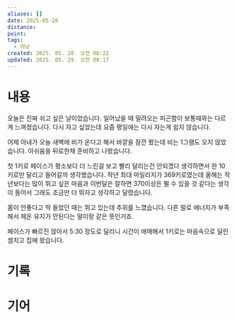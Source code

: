 ```yaml
---
aliases: []
date: 2025-05-28
distance:
point:
tags:
  - 러닝
created: 2025. 05. 28. 오전 08:22
updated: 2025. 05. 29. 오전 08:17
---
```


# 내용

오늘은 진짜 쉬고 싶은 날이었습니다. 일어났을 때 밀려오는 피곤함이 보통때와는 다르게 느껴졌습니다. 다시 자고 싶었는데 요즘 평일에는 다시 자는게 쉽지 않습니다.

어제 아내가 오늘 새벽에 비가 온다고 해서 바깥을 잠깐 봤는데 비는 1그램도 오지 않았습니다. 아쉬움을 뒤로한채 준비하고 나왔습니다.

첫 1키로 페이스가 평소보다 더 느린걸 보고 빨리 달리는건 안되겠다 생각하면서 한 10키로만 달리고 들어갈까 생각했습니다. 작년 최대 마일리지가 369키로였는데 올해는 작년보다는 많이 뛰고 싶은 마음과 이번달은 잘하면 370이상은 뛸 수 있을 것 같다는 생각이 들어서 그래도 조금만 더 뛰자고 생각하고 달렸습니다.

몸이 안좋다고 딱 들었던 때는 뛰고 있는데 추위를 느꼈습니다. 다른 말로 에너지가 부족해서 체온 유지가 안된다는 말이랑 같은 뜻인거죠.

페이스가 빠르진 않아서 5:30 정도로 달리니 시간이 애매해서 1키로는 마음속으로 달린셈치고 집에 왔습니다.

# 기록

# 기어

